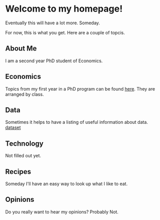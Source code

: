 # Welcome to my homepage!

Eventually this will have a lot more. 
Someday.

For now, this is what you get. Here are a couple of topcis.

## About Me
I am a second year PhD student of Economics.

## Economics
Topics from my first year in a PhD program can be found
[here](./Econ_Cores/Econ_index.html).
They are arranged by class.

## Data
Sometimes it helps to have a listing of useful information about data.
[dataset](./data/index.html)

## Technology
Not filled out yet.

## Recipes
Someday I'll have an easy way to look up what I like to eat.

## Opinions
Do you really want to hear my opinions? Probably Not.
